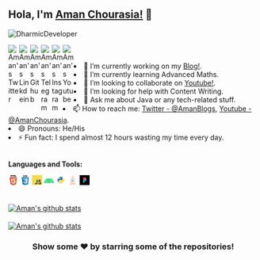 ## Hola, I'm [Aman Chourasia!](https://www.amanchourasia.in) 👋

<p align="left"> <img src="https://komarev.com/ghpvc/?username=DharmicDeveloper&label=Views&color=blue&style=flat" alt="DharmicDeveloper" /> </p>

<a href="https://twitter.com/AmanBlogs">
  <img align="left" alt="Aman's Twitter" width="22px" src="https://cdn.jsdelivr.net/npm/simple-icons@v3/icons/twitter.svg" />
</a>
<a href="https://linkedin.com/in/AmanChourasia">
  <img align="left" alt="Aman's Linkdein" width="22px" src="https://cdn.jsdelivr.net/npm/simple-icons@v3/icons/linkedin.svg" />
</a>
<a href="https://github.com/DharmicDeveloper">
  <img align="left" alt="Aman's Github" width="22px" src="https://cdn.jsdelivr.net/npm/simple-icons@v3/icons/github.svg" />
</a>
<a href="https://t.me/aman_chourasia">
  <img align="left" alt="Aman's Telegram" width="22px" src="https://cdn.jsdelivr.net/npm/simple-icons@v3/icons/telegram.svg" />
</a>
<a href="https://instagram.com/amanchourasia.in/">
  <img align="left" alt="Aman's Instagram" width="22px" src="https://cdn.jsdelivr.net/npm/simple-icons@v3/icons/instagram.svg" />
</a>
<a href="https://www.youtube.com/AmanChourasia/">
  <img align="left" alt="Aman's Youtube" width="22px" src="https://cdn.jsdelivr.net/npm/simple-icons@v3/icons/youtube.svg" />
</a>

<br/>
<br/


- 🔭 I’m currently working on my [Blog!](https://www.amanchourasia.in).
- 🌱 I’m currently learning Advanced Maths.
- 👯 I’m looking to collaborate on [Youtube!](https://www.youtube.com/amanchourasia).
- 🤔 I’m looking for help with Content Writing.
- 💬 Ask me about Java or any tech-related stuff.
- 📫 How to reach me: [Twitter - @AmanBlogs](https://twitter.com/AmanBlogs), [Youtube - @AmanChourasia](https://www.youtube.com/amanchourasia).
- 😄 Pronouns: He/His
- ⚡ Fun fact: I spend almost 12 hours wasting my time every day.
<br>

**Languages and Tools:**  

<div style="overflow: hidden;white-space: nowrap;">
<code><img height="20" title="HTML" src="https://raw.githubusercontent.com/github/explore/80688e429a7d4ef2fca1e82350fe8e3517d3494d/topics/html/html.png"></code>
<code><img height="20" title="CSS" src="https://raw.githubusercontent.com/github/explore/80688e429a7d4ef2fca1e82350fe8e3517d3494d/topics/css/css.png"></code>
<code><img height="20" title="JavaScript" src="https://raw.githubusercontent.com/github/explore/80688e429a7d4ef2fca1e82350fe8e3517d3494d/topics/javascript/javascript.png"></code> 
<code><img height="20" title="Android" src="https://raw.githubusercontent.com/github/explore/80688e429a7d4ef2fca1e82350fe8e3517d3494d/topics/android/android.png"></code>
<code><img height="20" title="Python" src="https://raw.githubusercontent.com/github/explore/80688e429a7d4ef2fca1e82350fe8e3517d3494d/topics/python/python.png"></code>   
<code><img height="20" title="JAVA" src="https://raw.githubusercontent.com/github/explore/80688e429a7d4ef2fca1e82350fe8e3517d3494d/topics/java/java.png"></code>      
<code><img height="20" title="Figma" src="https://raw.githubusercontent.com/github/explore/05d0f0dfceafd861bdf2b53559399dae7b2e2d8b/topics/figma/figma.png"></code>   
</div>
<br/>
<br>
<a href="https://github.com/CodingShack">
 <img align="center" src="https://github-readme-stats.vercel.app/api?username=CodingShack&show_icons=true&theme=light&line_height=27" alt="Aman's github stats"/>
</a>
<br/><br/>
<a href="https://github.com/CodingShack">
 <img align="center" src="https://github-readme-stats.vercel.app/api/top-langs/?username=CodingShack&layout=compact&hide_langs_below=1" alt="Aman's github stats"/>
</a>
  
<div align="center">

### Show some ❤️ by starring some of the repositories!

</div>
